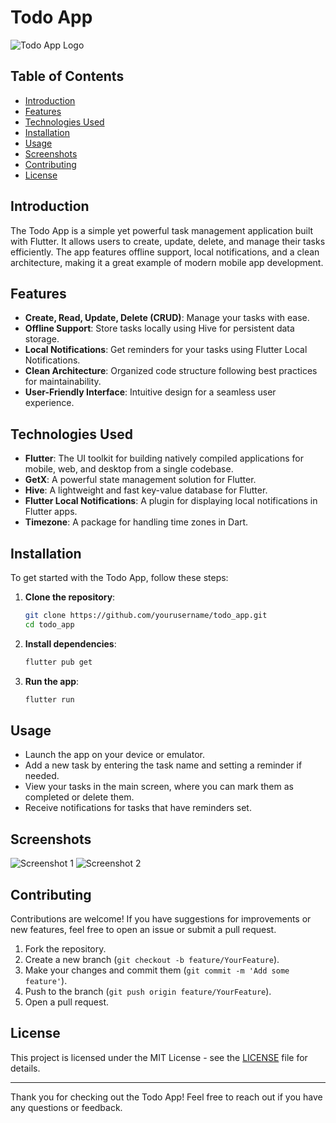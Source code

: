 # Todo App

![Todo App Logo](path/to/your/logo.png) <!-- Optional: Add a logo or image -->

## Table of Contents
- [Introduction](#introduction)
- [Features](#features)
- [Technologies Used](#technologies-used)
- [Installation](#installation)
- [Usage](#usage)
- [Screenshots](#screenshots)
- [Contributing](#contributing)
- [License](#license)

## Introduction
The Todo App is a simple yet powerful task management application built with Flutter. It allows users to create, update, delete, and manage their tasks efficiently. The app features offline support, local notifications, and a clean architecture, making it a great example of modern mobile app development.

## Features
- **Create, Read, Update, Delete (CRUD)**: Manage your tasks with ease.
- **Offline Support**: Store tasks locally using Hive for persistent data storage.
- **Local Notifications**: Get reminders for your tasks using Flutter Local Notifications.
- **Clean Architecture**: Organized code structure following best practices for maintainability.
- **User-Friendly Interface**: Intuitive design for a seamless user experience.

## Technologies Used
- **Flutter**: The UI toolkit for building natively compiled applications for mobile, web, and desktop from a single codebase.
- **GetX**: A powerful state management solution for Flutter.
- **Hive**: A lightweight and fast key-value database for Flutter.
- **Flutter Local Notifications**: A plugin for displaying local notifications in Flutter apps.
- **Timezone**: A package for handling time zones in Dart.

## Installation
To get started with the Todo App, follow these steps:

1. **Clone the repository**:
   ```bash
   git clone https://github.com/yourusername/todo_app.git
   cd todo_app
   ```

2. **Install dependencies**:
   ```bash
   flutter pub get
   ```

3. **Run the app**:
   ```bash
   flutter run
   ```

## Usage
- Launch the app on your device or emulator.
- Add a new task by entering the task name and setting a reminder if needed.
- View your tasks in the main screen, where you can mark them as completed or delete them.
- Receive notifications for tasks that have reminders set.

## Screenshots
![Screenshot 1](path/to/screenshot1.png) <!-- Add paths to your screenshots -->
![Screenshot 2](path/to/screenshot2.png)

## Contributing
Contributions are welcome! If you have suggestions for improvements or new features, feel free to open an issue or submit a pull request.

1. Fork the repository.
2. Create a new branch (`git checkout -b feature/YourFeature`).
3. Make your changes and commit them (`git commit -m 'Add some feature'`).
4. Push to the branch (`git push origin feature/YourFeature`).
5. Open a pull request.

## License
This project is licensed under the MIT License - see the [LICENSE](LICENSE) file for details.

---

Thank you for checking out the Todo App! Feel free to reach out if you have any questions or feedback.
